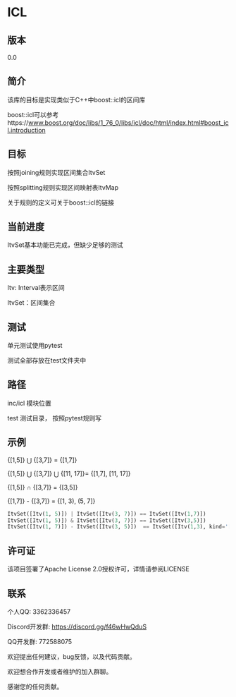 # ICL

## 版本

0.0

## 简介

该库的目标是实现类似于C++中boost::icl的区间库

boost::icl可以参考https://www.boost.org/doc/libs/1_76_0/libs/icl/doc/html/index.html#boost_icl.introduction

## 目标

按照joining规则实现区间集合ItvSet

按照splitting规则实现区间映射表ItvMap

关于规则的定义可关于boost::icl的链接

## 当前进度

ItvSet基本功能已完成，但缺少足够的测试

## 主要类型

Itv: Interval表示区间

ItvSet：区间集合

## 测试

单元测试使用pytest

测试全部存放在test文件夹中

## 路径

inc/icl 			模块位置

test            测试目录， 按照pytest规则写

## 示例

{[1,5]} ⋃ {[3,7]} = {[1,7]}

{[1,5]} ⋃ {[3,7]} ⋃ {[11, 17]}= {[1,7], [11, 17]}

{[1,5]} ∩ {[3,7]} = {[3,5]}

{[1,7]} - {[3,7]} = {[1, 3), (5, 7]}


```python
ItvSet([Itv(1, 5)]) | ItvSet([Itv(3, 7)]) == ItvSet([Itv(1,7)])
ItvSet([Itv(1, 5)]) & ItvSet([Itv(3, 7)]) == ItvSet([Itv(3,5)])
ItvSet([Itv(1, 7)]) - ItvSet([Itv(3, 5)])  == ItvSet([Itv(1,3), kind='[)'], [Itv(5,7), kind='(]'])
```

## 许可证

该项目签署了Apache License 2.0授权许可，详情请参阅LICENSE

## 联系

个人QQ: 3362336457

Discord开发群: https://discord.gg/f46wHwQduS

QQ开发群: 772588075

欢迎提出任何建议，bug反馈，以及代码贡献。

欢迎想合作开发或者维护的加入群聊。

感谢您的任何贡献。




